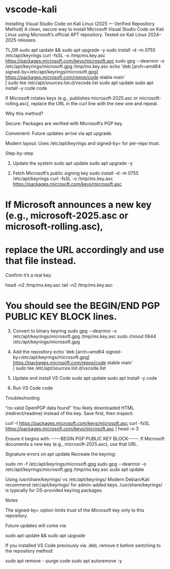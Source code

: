 # vscode-kali
Installing Visual Studio Code on Kali Linux (2025 — Verified Repository Method)
A clean, secure way to install Microsoft Visual Studio Code on Kali Linux using Microsoft’s official APT repository.
Tested on Kali Linux 2024–2025 releases.

TL;DR
sudo apt update && sudo apt upgrade -y
sudo install -d -m 0755 /etc/apt/keyrings
curl -fsSL -o /tmp/ms.key.asc https://packages.microsoft.com/keys/microsoft.asc
sudo gpg --dearmor -o /etc/apt/keyrings/microsoft.gpg /tmp/ms.key.asc
echo 'deb [arch=amd64 signed-by=/etc/apt/keyrings/microsoft.gpg] https://packages.microsoft.com/repos/code stable main' \
 | sudo tee /etc/apt/sources.list.d/vscode.list
sudo apt update
sudo apt install -y code
code


If Microsoft rotates keys (e.g., publishes microsoft-2025.asc or microsoft-rolling.asc), replace the URL in the curl line with the new one and repeat.

Why this method?

Secure: Packages are verified with Microsoft’s PGP key.

Convenient: Future updates arrive via apt upgrade.

Modern layout: Uses /etc/apt/keyrings and signed-by= for per-repo trust.

Step-by-step
1) Update the system
sudo apt update
sudo apt upgrade -y

2) Fetch Microsoft’s public signing key
sudo install -d -m 0755 /etc/apt/keyrings
curl -fsSL -o /tmp/ms.key.asc https://packages.microsoft.com/keys/microsoft.asc
# If Microsoft announces a new key (e.g., microsoft-2025.asc or microsoft-rolling.asc),
# replace the URL accordingly and use that file instead.


Confirm it’s a real key:

head -n2 /tmp/ms.key.asc
tail -n2 /tmp/ms.key.asc
# You should see the BEGIN/END PGP PUBLIC KEY BLOCK lines.

3) Convert to binary keyring
sudo gpg --dearmor -o /etc/apt/keyrings/microsoft.gpg /tmp/ms.key.asc
sudo chmod 0644 /etc/apt/keyrings/microsoft.gpg

4) Add the repository
echo 'deb [arch=amd64 signed-by=/etc/apt/keyrings/microsoft.gpg] https://packages.microsoft.com/repos/code stable main' \
 | sudo tee /etc/apt/sources.list.d/vscode.list

5) Update and install VS Code
sudo apt update
sudo apt install -y code

6) Run VS Code
code

Troubleshooting

“no valid OpenPGP data found”
You likely downloaded HTML (redirect/readme) instead of the key. Save first, then inspect:

curl -I https://packages.microsoft.com/keys/microsoft.asc
curl -fsSL https://packages.microsoft.com/keys/microsoft.asc | head -n 3


Ensure it begins with -----BEGIN PGP PUBLIC KEY BLOCK-----.
If Microsoft documents a new key (e.g., microsoft-2025.asc), use that URL.

Signature errors on apt update
Recreate the keyring:

sudo rm -f /etc/apt/keyrings/microsoft.gpg
sudo gpg --dearmor -o /etc/apt/keyrings/microsoft.gpg /tmp/ms.key.asc
sudo apt update


Using /usr/share/keyrings/ vs /etc/apt/keyrings/
Modern Debian/Kali recommend /etc/apt/keyrings/ for admin-added keys.
/usr/share/keyrings/ is typically for OS-provided keyring packages.

Notes

The signed-by= option limits trust of the Microsoft key only to this repository.

Future updates will come via:

sudo apt update && sudo apt upgrade


If you installed VS Code previously via .deb, remove it before switching to the repository method:

sudo apt remove --purge code
sudo apt autoremove -y
